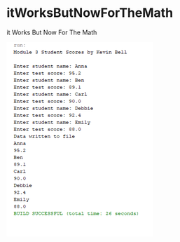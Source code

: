 # itWorksButNowForTheMath
it Works But Now For The Math

![hi](https://github.com/bell-kevin/itWorksButNowForTheMath/blob/main/everyOther.PNG)
